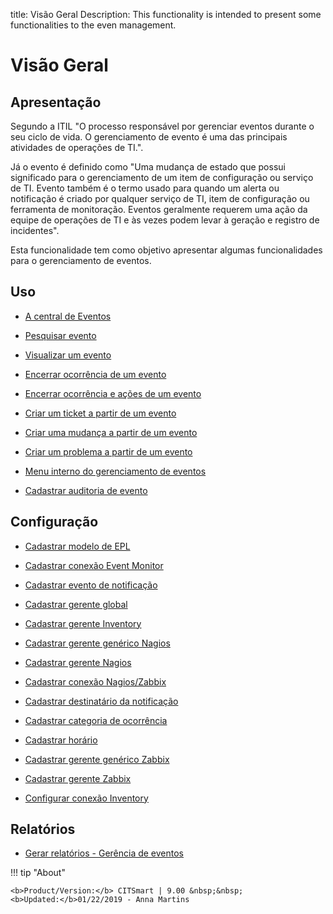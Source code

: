 title: Visão Geral
Description: This functionality is intended to present some functionalities to the even management.
# Visão Geral

Apresentação
----------------

Segundo a ITIL "O processo responsável por gerenciar eventos durante o seu ciclo de vida. O gerenciamento de evento é uma das principais atividades de operações de TI.".

Já o evento é definido como "Uma mudança de estado que possui significado para o gerenciamento de um item de configuração ou serviço de TI. Evento também é o termo usado para quando um alerta ou notificação é criado por qualquer serviço de TI, item de configuração ou ferramenta de monitoração. Eventos geralmente requerem uma ação da equipe de operações de TI e às vezes podem levar à geração e registro de incidentes".

Esta funcionalidade tem como objetivo apresentar algumas funcionalidades para o gerenciamento de eventos.

Uso
-------

- [A central de Eventos](/pt-br/citsmart-platform-9/processes/event/use/the-event-center.html)

- [Pesquisar evento](/pt-br/citsmart-platform-9/processes/event/use/search-event.html)

- [Visualizar um evento](/pt-br/citsmart-platform-9/processes/event/use/view-event.html)

- [Encerrar ocorrência de um evento](/pt-br/citsmart-platform-9/processes/event/use/close-event-occurrence.html)

- [Encerrar ocorrência e ações de um evento](/pt-br/citsmart-platform-9/processes/event/use/close-occurences-and-actions.html)

- [Criar um ticket a partir de um evento](/pt-br/citsmart-platform-9/processes/event/use/create-ticket-from-an-event.html)

- [Criar uma mudança a partir de um evento](/pt-br/citsmart-platform-9/processes/event/use/create-change-from-an-event.html)

- [Criar um problema a partir de um evento](/pt-br/citsmart-platform-9/processes/event/use/create-a-problem-from-an-event.html)

- [Menu interno do gerenciamento de eventos](/pt-br/citsmart-platform-9/processes/event/use/internal-menu-of-event.html)

- [Cadastrar auditoria de evento](/pt-br/citsmart-platform-9/processes/event/use/register-event-audit.html)

Configuração
-----------------

- [Cadastrar modelo de EPL](/pt-br/citsmart-platform-9/processes/event/configuration/register-epl-template.html)

- [Cadastrar conexão Event Monitor](/pt-br/citsmart-platform-9/processes/event/configuration/register-event-monitor-connection.html)

- [Cadastrar evento de notificação](/pt-br/citsmart-platform-9/processes/event/configuration/register-event-notification.html)

- [Cadastrar gerente global](/pt-br/citsmart-platform-9/processes/event/configuration/register-global-manager.html)

- [Cadastrar gerente Inventory](/pt-br/citsmart-platform-9/processes/event/configuration/register-inventory-manager.html)

- [Cadastrar gerente genérico Nagios](/pt-br/citsmart-platform-9/processes/event/configuration/register-nagios-generic-manager.html)

- [Cadastrar gerente Nagios](/pt-br/citsmart-platform-9/processes/event/configuration/register-nagios-manager.html)

- [Cadastrar conexão Nagios/Zabbix](/pt-br/citsmart-platform-9/processes/event/configuration/register-nagios-zabbix-connection.html)

- [Cadastrar destinatário da notificação](/pt-br/citsmart-platform-9/processes/event/configuration/register-notification-recipient.html)

- [Cadastrar categoria de ocorrência](/pt-br/citsmart-platform-9/processes/event/configuration/register-occurence-category.html)

- [Cadastrar horário](/pt-br/citsmart-platform-9/processes/event/configuration/register-time.html)

- [Cadastrar gerente genérico Zabbix](/pt-br/citsmart-platform-9/processes/event/configuration/register-zabbix-generic-manager.html)

- [Cadastrar gerente Zabbix](/pt-br/citsmart-platform-9/processes/event/configuration/register-zabbix-manager.html)

- [Configurar conexão Inventory](/pt-br/citsmart-platform-9/processes/event/configuration/set-inventory-connection.html)

Relatórios
-----------

- [Gerar relatórios - Gerência de eventos](/pt-br/citsmart-platform-9/processes/event/use/generate-reports-event-management.html)


!!! tip "About"

    <b>Product/Version:</b> CITSmart | 9.00 &nbsp;&nbsp;
    <b>Updated:</b>01/22/2019 - Anna Martins

